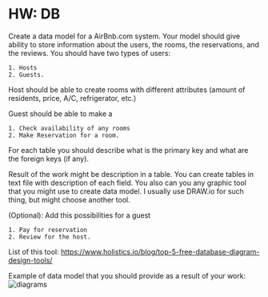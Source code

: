 # HW: DB

Create a data model for a AirBnb.com system. Your model should give ability to store information about the users, the rooms, the reservations, and the reviews. You should have two types of users: 

    1. Hosts
    2. Guests.

Host should be able to create rooms with different attributes (amount of residents, price, A/C, refrigerator, etc.)

Guest should be able to make a 

    1. Check availability of any rooms
    2. Make Reservation for a room.

For each table you should describe what is the primary key and what are the foreign keys (if any).

Result of the work might be description in a table. You can create tables in text file with description of each field. You also can you any graphic tool that you might use to create data model. I usually use DRAW.io for such thing, but might choose another tool.

(Optional): Add this possibilities for a guest

    1. Pay for reservation
    2. Review for the host.

List of this tool: https://www.holistics.io/blog/top-5-free-database-diagram-design-tools/

Example of data model that you should provide as a result of your work:
![diagrams](https://www.holistics.io/blog/content/images/2018/08/dbdiagram.io---diagram-only.png)  